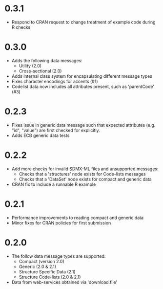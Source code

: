 # 0.3.1

- Respond to CRAN request to change treatment of example code during R checks


# 0.3.0

- Adds the following data messages:
    - Utility (2.0)
    - Cross-sectional (2.0)
- Adds internal class system for encapsulating different message types
- Fixes character encodings for accents (#1)
- Codelist data now includes all attributes present, such as 'parentCode' (#3)

# 0.2.3

- Fixes issue in generic data message such that expected
attributes (e.g. "id", "value") are first checked for explicitly.
- Adds ECB generic data tests

# 0.2.2

- Add more checks for invalid SDMX-ML files and unsupported messages:
    - Checks that a 'structures' node exists for Code-lists messages
    - Checks that a 'DataSet' node exists for compact and generic data
- CRAN fix to include a runnable R example

# 0.2.1

- Performance improvements to reading compact and generic data
- Minor fixes for CRAN policies for first submission

# 0.2.0

- The follow data message types are supported:
    - Compact (version 2.0)
    - Generic (2.0 & 2.1)
    - Structure Specific Data (2.1)
    - Structure Code-lists (2.0 & 2.1)
- Data from web-services obtained via 'download.file'
